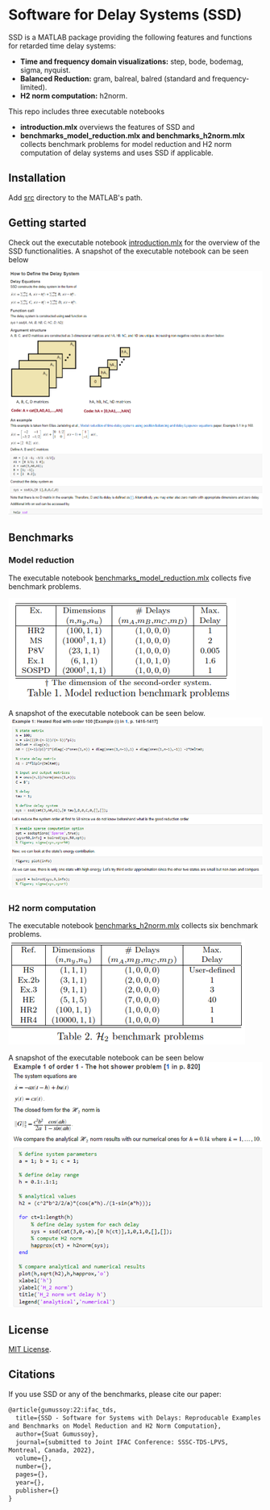 # Software for Delay Systems (SSD)

SSD is a MATLAB package providing the following features and functions for retarded time delay systems:
- **Time and frequency domain visualizations:** step, bode, bodemag, sigma, nyquist.
- **Balanced Reduction:** gram, balreal, balred (standard and frequency-limited).
- **H2 norm computation:** h2norm.

This repo includes three executable notebooks
- **introduction.mlx** overviews the features of SSD and 
- **benchmarks_model_reduction.mlx and benchmarks_h2norm.mlx** collects benchmark problems for model reduction and H2 norm computation of delay systems and uses SSD if applicable.

## Installation
Add [src](src) directory to the MATLAB's path.

## Getting started
Check out the executable notebook [introduction.mlx](introduction.mlx) for the overview of the SSD functionalities. A snapshot of the executable notebook can be seen below

![Introduction snapshot](snapshots/introduction.png)

## Benchmarks

### Model reduction
The executable notebook [benchmarks_model_reduction.mlx](benchmarks_model_reduction.mlx) collects five benchmark problems.

![Model_Reduction](snapshots/table_model_reduction.png)

A snapshot of the executable notebook can be seen below.
![Model_Reduction snapshot](snapshots/heatedrodexample.png)

### H2 norm computation
The executable notebook [benchmarks_h2norm.mlx](benchmarks_h2norm.mlx) collects six benchmark problems.
![H2norm](snapshots/table_h2norm.png)

A snapshot of the executable notebook can be seen below
![H2norm snapshot](snapshots/hotshowerexample.png)

## License

[MIT License](LICENSE).

## Citations

If you use SSD or any of the benchmarks, please cite our paper:

```
@article{gumussoy:22:ifac_tds,
  title={SSD - Software for Systems with Delays: Reproducable Examples and Benchmarks on Model Reduction and H2 Norm Computation},
  author={Suat Gumussoy},
  journal={submitted to Joint IFAC Conference: SSSC-TDS-LPVS, Montreal, Canada, 2022},
  volume={},
  number={},
  pages={},
  year={},
  publisher={}
}
```
